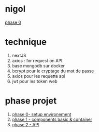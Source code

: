 # nigol

[phase 0 ](./doc/phase-0.md)


# technique

1. nextJS
1. axios : for request on API
1. base mongodb sur docker
1. bcrypt pour le cryptage du mot de passe
1. axios pour les requette api
1. jwt pour les token web

# phase projet

1. [phase 0- setup environement ](doc/phase-0.md)
1. [phase 1 - components basic & container](doc/phase-1.md)
1. [phase 2 - API ](doc/phase-2.md)
